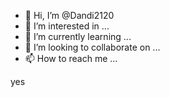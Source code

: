 - 👋 Hi, I’m @Dandi2120
- 👀 I’m interested in ...
- 🌱 I’m currently learning ...
- 💞️ I’m looking to collaborate on ...
- 📫 How to reach me ...

<!---
Dandi2120/Dandi2120 is a ✨ special ✨ repository because its `README.md` (this file) appears on your GitHub profile.
You can click the Preview link to take a look at your changes.
--->yes

